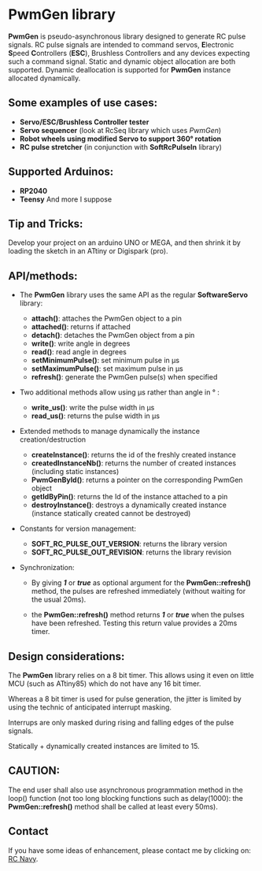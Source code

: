 PwmGen library
======================

**PwmGen** is pseudo-asynchronous library designed to generate RC pulse signals. RC pulse signals are intended to command servos, **E**lectronic **S**peed **C**ontrollers (**ESC**), Brushless Controllers and any devices expecting such a command signal.
Static and dynamic object allocation are both supported.
Dynamic deallocation is supported for **PwmGen** instance allocated dynamically.

Some examples of use cases:
-------------------------
* **Servo/ESC/Brushless Controller tester**
* **Servo sequencer** (look at RcSeq library which uses _PwmGen_)
* **Robot wheels using modified Servo to support 360° rotation**
* **RC pulse stretcher** (in conjunction with **SoftRcPulseIn** library)

Supported Arduinos:
------------------
* **RP2040**
* **Teensy**
And more I suppose

Tip and Tricks:
--------------
Develop your project on an arduino UNO or MEGA, and then shrink it by loading the sketch in an ATtiny or Digispark (pro).

API/methods:
-----------
* The **PwmGen** library uses the same API as the regular **SoftwareServo** library:
	* **attach()**: attaches the PwmGen object to a pin
	* **attached()**: returns if attached
	* **detach()**: detaches the PwmGen object from a pin
	* **write()**: write angle in degrees
	* **read()**: read angle in degrees
	* **setMinimumPulse()**: set minimum pulse in µs
	* **setMaximumPulse()**: set maximum pulse in µs
	* **refresh()**: generate the PwmGen pulse(s) when specified

* Two additional methods allow using µs rather than angle in ° :
	* **write_us()**: write the pulse width in µs
	* **read_us()**: returns the pulse width in µs

* Extended methods to manage dynamically the instance creation/destruction
	* **createInstance()**: returns the id of the freshly created instance
	* **createdInstanceNb()**: returns the number of created instances (including static instances)
	* **PwmGenById()**: returns a pointer on the corresponding PwmGen object
	* **getIdByPin()**: returns the Id of the instance attached to a pin
	* **destroyInstance()**: destroys a dynamically created instance (instance statically created cannot be destroyed)

* Constants for version management:
	* **SOFT_RC_PULSE_OUT_VERSION**: returns the library version
	* **SOFT_RC_PULSE_OUT_REVISION**: returns the library revision

* Synchronization:
	* By giving **_1_** or **_true_** as optional argument for the **PwmGen::refresh()** method, the pulses are refreshed immediately (without waiting for the usual 20ms).

	* the **PwmGen::refresh()** method returns **_1_** or **_true_** when the pulses have been refreshed. Testing this return value provides a 20ms timer.

Design considerations:
---------------------
The **PwmGen** library relies on a 8 bit timer. This allows using it even on little MCU (such as ATtiny85) which do not have any 16 bit timer.

Whereas a 8 bit timer is used for pulse generation, the jitter is limited by using the technic of anticipated interrupt masking.

Interrups are only masked during rising and falling edges of the pulse signals.

Statically + dynamically created instances are limited to 15.

CAUTION:
-------
The end user shall also use asynchronous programmation method in the loop() function (not too long blocking functions such as delay(1000): the **PwmGen::refresh()** method shall be called at least every 50ms).

Contact
-------

If you have some ideas of enhancement, please contact me by clicking on: [RC Navy](http://p.loussouarn.free.fr/contact.html).

